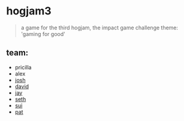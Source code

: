 # hogjam3
> a game for the third hogjam, the impact game challenge
> theme: 'gaming for good'

## team:
- pricilla
- alex
- [josh](https://github.com/jgerrish)
- [david](https://github.com/cloud5six)
- [jay](https://github.com/watchtheblur)
- [seth](https://github.com/sethvincent)
- [sui](https://github.com/suisea)
- [pat](https://github.com/ptressel)
